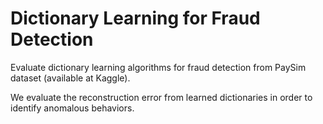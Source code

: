 # Dictionary Learning for Fraud Detection

Evaluate dictionary learning algorithms for fraud detection from PaySim dataset (available at Kaggle). 

We evaluate the reconstruction error from learned dictionaries in order to identify anomalous behaviors.
